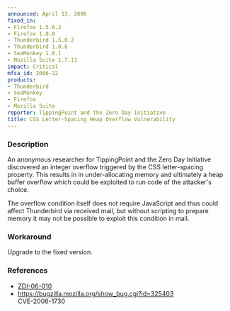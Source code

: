 ```yaml
---
announced: April 13, 2006
fixed_in:
- Firefox 1.5.0.2
- Firefox 1.0.8
- Thunderbird 1.5.0.2
- Thunderbird 1.0.8
- SeaMonkey 1.0.1
- Mozilla Suite 1.7.13
impact: Critical
mfsa_id: 2006-22
products:
- Thunderbird
- SeaMonkey
- Firefox
- Mozilla Suite
reporter: TippingPoint and the Zero Day Initiative
title: CSS Letter-Spacing Heap Overflow Vulnerability
---
```


<h3>Description</h3>

<p>An anonymous researcher for TippingPoint and the Zero Day Initiative discovered
an integer overflow triggered by the CSS letter-spacing property. This results in
in under-allocating memory and ultimately a heap buffer overflow which could
be exploited to run code of the attacker's choice.</p>

<p>The overflow condition itself does not require JavaScript
and thus could affect Thunderbird via received mail, but without
scripting to prepare memory it may not be possible to exploit
this condition in mail.</p>

<h3>Workaround</h3>

<p>Upgrade to the fixed version.</p>

<h3>References</h3>

<ul>
<li><a class="ex-ref" href="http://www.zerodayinitiative.com/advisories/ZDI-06-010.html"> ZDI-06-010</a></li>
<li><a href="https://bugzilla.mozilla.org/show_bug.cgi?id=325403">
https://bugzilla.mozilla.org/show_bug.cgi?id=325403</a><br/>
CVE-2006-1730</li>
</ul>



